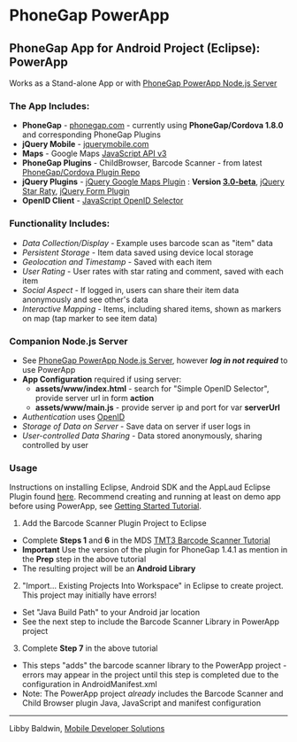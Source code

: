 # PhoneGap PowerApp

## PhoneGap App for Android Project (Eclipse): PowerApp
Works as a Stand-alone App or with [PhoneGap PowerApp Node.js Server](https://github.com/libbybaldwin/phonegap-powerapp-nodejs)

### The App Includes:

* **PhoneGap** - [phonegap.com](phonegap.com) - currently using **PhoneGap/Cordova 1.8.0** and corresponding PhoneGap Plugins
* **jQuery Mobile** - [jquerymobile.com](jquerymobile.com)
* **Maps** - Google Maps [JavaScript API v3](https://developers.google.com/maps/documentation/javascript/reference)
* **PhoneGap Plugins** - ChildBrowser, Barcode Scanner - from latest [PhoneGap/Cordova Plugin Repo](https://github.com/phonegap/phonegap-plugins)
* **jQuery Plugins** - [jQuery Google Maps Plugin](http://code.google.com/p/jquery-ui-map/) : **Version [3.0-beta](http://code.google.com/p/jquery-ui-map/downloads/list)**,
[jQuery Star Raty](http://wbotelhos.com/raty/), [jQuery Form Plugin](http://jquery.malsup.com/form/)
* **OpenID Client** - [JavaScript OpenID Selector](http://code.google.com/p/openid-selector/)

### Functionality Includes:

* *Data Collection/Display* - Example uses barcode scan as "item" data
* *Persistent Storage* - Item data saved using device local storage
* *Geolocation and Timestamp* - Saved with each item
* *User Rating* - User rates with star rating and comment, saved with each item
* *Social Aspect* - If logged in, users can share their item data anonymously and see other's data
* *Interactive Mapping* - Items, including shared items, shown as markers on map (tap marker to see item data)

### Companion Node.js Server

* See [PhoneGap PowerApp Node.js Server](https://github.com/libbybaldwin/phonegap-powerapp-nodejs), however *__log in not required__* to use PowerApp 
* **App Configuration** required if using server:
  * **assets/www/index.html** - search for "Simple OpenID Selector", provide server url in form **action**
  * **assets/www/main.js** - provide server ip and port for var **serverUrl**
* *Authentication* uses [OpenID](http://openid.net/)
* *Storage of Data on Server* - Save data on server if user logs in
* *User-controlled Data Sharing* - Data stored anonymously, sharing controlled by user

### Usage

Instructions on installing Eclipse, Android SDK and the AppLaud Eclipse Plugin found [here](http://www.mobiledevelopersolutions.com/home/start). Recommend creating and running at least on demo app before using PowerApp, see [Getting Started Tutorial](http://www.mobiledevelopersolutions.com/home/start/twominutetutorials/tmt0).

1. Add the Barcode Scanner Plugin Project to Eclipse
  * Complete **Steps 1** and **6** in the MDS [TMT3 Barcode Scanner Tutorial](http://www.mobiledevelopersolutions.com/home/start/twominutetutorials/tmt3)
  * **Important** Use the version of the plugin for PhoneGap 1.4.1 as mention in the **Prep** step in the above tutorial
  * The resulting project will be an **Android Library**
2. "Import...  Existing Projects Into Workspace" in Eclipse to create project. This project may initially have errors!
  * Set "Java Build Path" to your Android jar location
  * See the next step to include the Barcode Scanner Library in PowerApp project
3. Complete **Step 7** in the above tutorial
  * This steps "adds" the barcode scanner library to the PowerApp project - errors may appear in the project until this step is completed due to the configuration in AndroidManifest.xml
  * Note: The PowerApp project *already* includes the Barcode Scanner and Child Browser plugin Java, JavaScript and manifest configuration

------

Libby Baldwin, [Mobile Developer Solutions](http://www.mobiledevelopersolutions.com)

